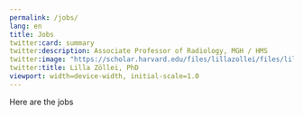 ```yaml
---
permalink: /jobs/
lang: en
title: Jobs
twitter:card: summary
twitter:description: Associate Professor of Radiology, MGH / HMS
twitter:image: "https://scholar.harvard.edu/files/lillazollei/files/lillazollei.cr\\_.sm2\\_.jpg?m=1559666976"
twitter:title: Lilla Zöllei, PhD
viewport: width=device-width, initial-scale=1.0
---
```


Here are the jobs
